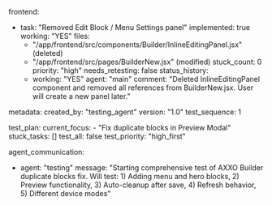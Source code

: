 frontend:
  - task: "Removed Edit Block / Menu Settings panel"
    implemented: true
    working: "YES"
    files: 
      - "/app/frontend/src/components/Builder/InlineEditingPanel.jsx" (deleted)
      - "/app/frontend/src/pages/BuilderNew.jsx" (modified)
    stuck_count: 0
    priority: "high"
    needs_retesting: false
    status_history:
      - working: "YES"
        agent: "main"
        comment: "Deleted InlineEditingPanel component and removed all references from BuilderNew.jsx. User will create a new panel later."

metadata:
  created_by: "testing_agent"
  version: "1.0"
  test_sequence: 1

test_plan:
  current_focus:
    - "Fix duplicate blocks in Preview Modal"
  stuck_tasks: []
  test_all: false
  test_priority: "high_first"

agent_communication:
  - agent: "testing"
    message: "Starting comprehensive test of AXXO Builder duplicate blocks fix. Will test: 1) Adding menu and hero blocks, 2) Preview functionality, 3) Auto-cleanup after save, 4) Refresh behavior, 5) Different device modes"